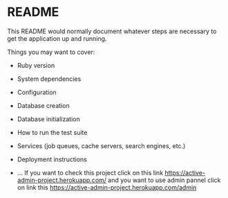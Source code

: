 # README

This README would normally document whatever steps are necessary to get the
application up and running.

Things you may want to cover:

* Ruby version

* System dependencies

* Configuration

* Database creation

* Database initialization

* How to run the test suite

* Services (job queues, cache servers, search engines, etc.)

* Deployment instructions

* ...
If you want to check this project click on this link https://active-admin-project.herokuapp.com/
and you want to use admin pannel click on link this https://active-admin-project.herokuapp.com/admin
